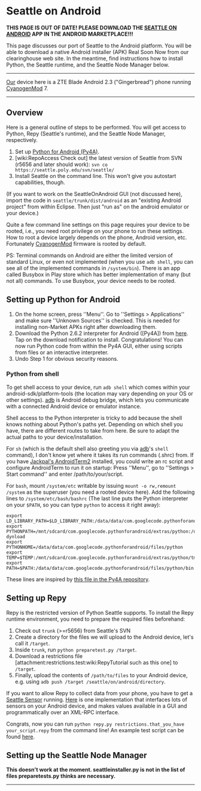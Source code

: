 # Seattle on Android


**THIS PAGE IS OUT OF DATE!   PLEASE DOWNLOAD THE [SEATTLE ON ANDROID](https://play.google.com/store/apps/details?id=com.seattletestbed#?t=W251bGwsMSwxLDIxMiwiY29tLnNlYXR0bGV0ZXN0YmVkIl0.) APP IN THE ANDROID MARKETPLACE!!!**


This page discusses our port of Seattle to the Android platform. You will be able to download a native Android installer (APK) Real Soon Now from our clearinghouse web site. In the meantime, find instructions how to install Python, the Seattle runtime, and the Seattle Node Manager below.


----




[Our](http://cs.univie.ac.at/research/research-groups/future-communication/) device here is a ZTE Blade Android 2.3 ("Gingerbread") phone running [CyanogenMod](http://www.cyanogenmod.org/) 7.

----

## Overview
Here is a general outline of steps to be performed. You will get access to Python, Repy (Seattle's runtime), and the Seattle Node Manager, respectively.
 1. Set up [Python for Android (Py4A)](http://code.google.com/p/android-scripting/wiki/InstallingInterpreters).
 1. [wiki:RepoAccess Check out] the latest version of Seattle from SVN (r5656 and later should work): ```svn co https://seattle.poly.edu/svn/seattle/```
 1. Install Seattle on the command line. This won't give you autostart capabilities, though.

(If you want to work on the SeattleOnAndroid GUI (not discussed here), import the code in ```seattle/trunk/dist/android``` as an "existing Android project" from within Eclipse. Then just "run as" on the android emulator or your device.)

Quite a few command line settings on this page requires your device to be rooted, i.e., you need root privilege on your phone to run these settings. How to root a device largely depends on the phone, Android version, etc. Fortunately [CyanogenMod](http://www.cyanogenmod.org/) firmware is rooted by default.

PS: Terminal commands on Android are either the limited version of standard Linux, or even not implemented (when you use ```adb shell```, you can see all of the implemented commands in ```/system/bin```). There is an app called Busybox in Play store which has better implementation of many (but not all) commands. To use Busybox, your device needs to be rooted. 


## Setting up Python for Android

 1. On the home screen, press ''Menu''. Go to ''Settings > Applications'' and make sure ''Unknown Sources'' is checked. This is needed for installing non-Market APKs right after downloading them.
 1. Download the Python 2.6.2 interpreter for Android ([Py4A]) from [here](http://code.google.com/p/python-for-android/downloads/list=). Tap on the download notification to install. Congratulations! You can now run Python code from within the Py4A GUI, either using scripts from files or an interactive interpreter.
 1. Undo Step 1 for obvious security reasons.

### Python from shell

To get shell access to your device, run ```adb shell``` which comes within your android-sdk/platform-tools (the location may vary depending on your OS or other settings). [adb](http://developer.android.com/tools/help/adb.html) is Android debug bridge, which lets you communicate with a connected Android device or emulator instance. 

Shell access to the Python interpreter is tricky to add because the shell knows nothing about Python's paths yet. Depending on which shell you have, there are different routes to take from here. Be sure to adapt the actual paths to your device/installation.

For ```sh``` (which is the default shell also greeting you via [adb](http://developer.android.com/guide/developing/tools/adb.html)'s ```shell``` command), I don't know yet where it takes its run commands (.shrc) from. If you have [Jackpal's AndroidTerm2](https://github.com/jackpal/Android-Terminal-Emulator/wiki) installed, you could write an rc script and configure AndroidTerm to run it on startup: Press ''Menu'', go to ''Settings > Start command'' and enter /path/to/your/script.

For ```bash```, mount ```/system/etc``` writable by issuing ```mount -o rw,remount /system``` as the superuser (you need a rooted device here). Add the following lines to ```/system/etc/bash/bashrc``` (The last line puts the Python interpreter on your ```$PATH```, so you can type ```python``` to access it right away):

```
export LD_LIBRARY_PATH=$LD_LIBRARY_PATH:/data/data/com.googlecode.pythonforandroid/files/python/lib
export PYTHONPATH=/mnt/sdcard/com.googlecode.pythonforandroid/extras/python:/data/data/com.googlecode.pythonforandroid/files/python/lib/python2.6:/data/data/com.googlecode.pythonforandroid/files/python/lib/python2.6/lib-dynload
export PYTHONHOME=/data/data/com.googlecode.pythonforandroid/files/python
export TEMP=$TEMP:/mnt/sdcard/com.googlecode.pythonforandroid/extras/python/tmp/
export PATH=$PATH:/data/data/com.googlecode.pythonforandroid/files/python/bin
```

These lines are inspired by [this file in the Py4A repository](http://code.google.com/p/python-for-android/source/browse/python-build/standalone_python.sh).

<!--
Not all of their path names work on our phone. I'm not blaming the original authors -- pathnames are a botch in Android, everything shows up in multiple places (/etc == /system/etc and so on), and all of a sudden you find yourself on a device not supporting links (sdcard, its filesystem is VFAT) or mounted read-only but listed as temp directory.
-->


## Setting up Repy

Repy is the restricted version of Python Seattle supports. To install the Repy runtime environment, you need to prepare the required files beforehand:

 1. Check out ```trunk``` (>=r5656) from Seattle's SVN
 1. Create a directory for the files we will upload to the Android device, let's call it ```/target```.
 1. Inside ```trunk```, run ```python preparetest.py /target```.
 1. Download a restrictions file [attachment:restrictions.test:wiki:RepyTutorial such as this one] to ```/target```.
 1. Finally, upload the contents of ```/path/to/files``` to your Android device, e.g. using ```adb push /target /seattle/on/android/directory```.

If you want to allow Repy to collect data from your phone, you have to get a [Seattle Sensor](https://seattle.poly.edu/wiki/UsingSensors) running. [Here](https://play.google.com/store/apps/details?id=at.univie.sensorium) is one implementation that interfaces lots of sensors on your Android device, and makes values available in a GUI and programmatically over an XML-RPC interface.

Congrats, now you can run ```python repy.py restrictions.that_you_have your_script.repy``` from the command line! An example test script can be found [here](https://seattle.poly.edu/attachment/wiki/SeattleOnAndroid/test_script.repy). 



## Setting up the Seattle Node Manager

**This doesn't work at the moment. seattleinstaller.py is not in the list of files preparetests.py thinks are necessary.**

<!--
Before you can install the Seattle Node Manager, you need to tell the command-line installer which vessels of what size it should create, and who should be able to access them. For altruistic donations, use the ```vesselinfo``` file from [an installer package](https://seattleclearinghouse.poly.edu/download/flibble/). If you want to have ```seash``` access to your own device, use the [wiki:CustomInstallerBuilder]. Either way, push the ```vesselinfo``` file into the directory you created for Repy. Then,

 1. Run ```python seattleinstaller.py```. You might want to increase the percentage of resources donated using e.g. ```--percent 50```. On our phone, 10 percent of resources mean even [source:/trunk/repy/apps/allpairsping/allpairsping.repy allpairsping] needs to much RAM to run. The installer won't be able to configure Seattle for autostart.
 1. Run ```python nmmain.py```. It will take a while to register at the advertisement server.
 1. If you downloaded a customized installer that has your user key in the ```vesselinfo``` file, you can try to access your device using ```seash``` now.

Although the node manager is not registered to automatically start when the device boots, it can be run manually now. The software updater isn't started automatically either.
-->
-----